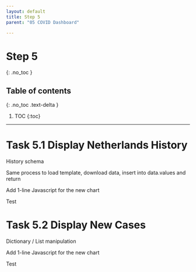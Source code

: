 ```yaml
---
layout: default
title: Step 5
parent: "05 COVID Dashboard"

---
```


# Step 5 
{: .no_toc }

## Table of contents
{: .no_toc .text-delta }

1. TOC
{:toc}

---

# Task 5.1 Display Netherlands History 

History schema

Same process to load template, download data, insert into data.values and return

Add 1-line Javascript for the new chart

Test

# Task 5.2 Display New Cases


Dictionary / List manipulation


Add 1-line Javascript for the new chart

Test
